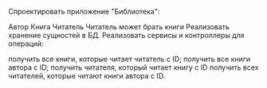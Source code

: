 Спроектировать приложение "Библиотека":

Автор
Книга
Читатель
Читатель может брать книги Реализовать хранение сущностей в БД. Реализовать сервисы и контроллеры для операций:

получить все книги, которые читает читатель с ID;
получить все книги автора с ID;
получить читателя, который читает книгу с ID
получить всех читателей, которые читают книги автора с ID.